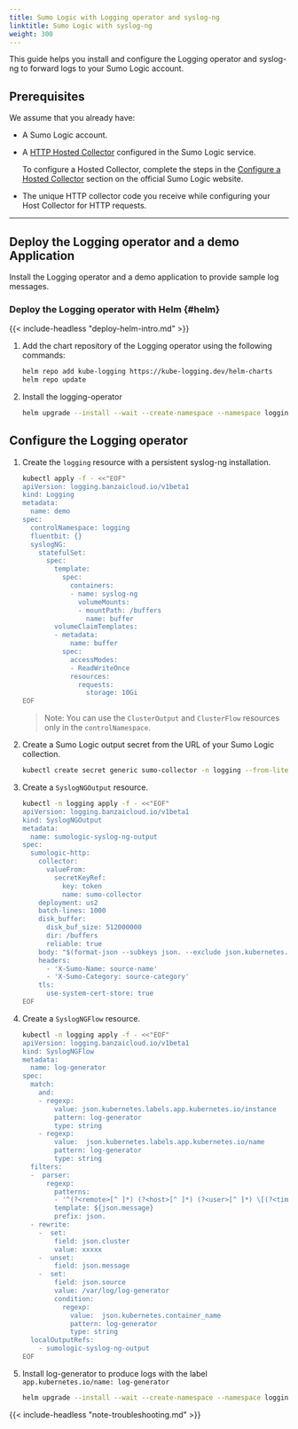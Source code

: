 ```yaml
---
title: Sumo Logic with Logging operator and syslog-ng
linktitle: Sumo Logic with syslog-ng
weight: 300
---
```


This guide helps you install and configure the Logging operator and syslog-ng to forward logs to your Sumo Logic account.

## Prerequisites

We assume that you already have:

- A Sumo Logic account.
- A [HTTP Hosted Collector](https://help.sumologic.com/03Send-Data/Sources/02Sources-for-Hosted-Collectors/HTTP-Source) configured in the Sumo Logic service.

    To configure a Hosted Collector, complete the steps in the [Configure a Hosted Collector](https://help.sumologic.com/03Send-Data/Hosted-Collectors/Configure-a-Hosted-Collector) section on the official Sumo Logic website.

- The unique HTTP collector code you receive while configuring your Host Collector for HTTP requests.

--------------

## Deploy the Logging operator and a demo Application

Install the Logging operator and a demo application to provide sample log messages.

### Deploy the Logging operator with Helm {#helm}

{{< include-headless "deploy-helm-intro.md" >}}

1. Add the chart repository of the Logging operator using the following commands:

    ```bash
    helm repo add kube-logging https://kube-logging.dev/helm-charts
    helm repo update
    ```

1. Install the logging-operator

    ```bash
    helm upgrade --install --wait --create-namespace --namespace logging logging-operator kube-logging/logging-operator
    ```

## Configure the Logging operator

1. Create the `logging` resource with a persistent syslog-ng installation.

    ```bash
    kubectl apply -f - <<"EOF"
    apiVersion: logging.banzaicloud.io/v1beta1
    kind: Logging
    metadata:
      name: demo
    spec:
      controlNamespace: logging
      fluentbit: {}
      syslogNG:
        statefulSet:
          spec:
            template:
              spec:
                containers:
                - name: syslog-ng
                  volumeMounts:
                  - mountPath: /buffers
                    name: buffer
            volumeClaimTemplates:
            - metadata:
                name: buffer
              spec:
                accessModes:
                - ReadWriteOnce
                resources:
                  requests:
                    storage: 10Gi
    EOF
    ```

    > Note: You can use the `ClusterOutput` and `ClusterFlow` resources only in the `controlNamespace`.

1. Create a Sumo Logic output secret from the URL of your Sumo Logic collection.

    ```bash
    kubectl create secret generic sumo-collector -n logging --from-literal "token=XYZ"
    ```

1. Create a `SyslogNGOutput` resource.

    ```bash
    kubectl -n logging apply -f - <<"EOF"
    apiVersion: logging.banzaicloud.io/v1beta1
    kind: SyslogNGOutput
    metadata:
      name: sumologic-syslog-ng-output
    spec:
      sumologic-http: 
        collector:
          valueFrom:
            secretKeyRef:
              key: token
              name: sumo-collector
        deployment: us2
        batch-lines: 1000
        disk_buffer:
          disk_buf_size: 512000000
          dir: /buffers
          reliable: true
        body: "$(format-json --subkeys json. --exclude json.kubernetes.annotations.* json.kubernetes.annotations=literal($(format-flat-json --subkeys json.kubernetes.annotations.)) --exclude json.kubernetes.labels.* json.kubernetes.labels=literal($(format-flat-json --subkeys json.kubernetes.labels.)))"
        headers:
          - 'X-Sumo-Name: source-name'
          - 'X-Sumo-Category: source-category'
        tls:
          use-system-cert-store: true
    EOF
    ```

1. Create a `SyslogNGFlow` resource.

    ```bash
    kubectl -n logging apply -f - <<"EOF"
    apiVersion: logging.banzaicloud.io/v1beta1
    kind: SyslogNGFlow
    metadata:
      name: log-generator
    spec:
      match:
        and:
        - regexp:
            value: json.kubernetes.labels.app.kubernetes.io/instance
            pattern: log-generator
            type: string
        - regexp:
            value:  json.kubernetes.labels.app.kubernetes.io/name
            pattern: log-generator
            type: string
      filters:
      -  parser:
          regexp: 
            patterns:
            - '^(?<remote>[^ ]*) (?<host>[^ ]*) (?<user>[^ ]*) \[(?<time>[^\]]*)\] "(?<method>\S+)(?: +(?<path>[^\"]*?)(?: +\S*)?)?" (?<code>[^ ]*) (?<size>[^ ]*)(?: "(?<referer>[^\"]*)" "(?<agent>[^\"]*)"(?:\s+(?<http_x_forwarded_for>[^ ]+))?)?$'
            template: ${json.message}
            prefix: json.
      - rewrite:
        -  set:
            field: json.cluster
            value: xxxxx
        -  unset:
            field: json.message
        -  set:
            field: json.source
            value: /var/log/log-generator
            condition:
              regexp:
                value:  json.kubernetes.container_name
                pattern: log-generator
                type: string
      localOutputRefs:
        - sumologic-syslog-ng-output
    EOF
    ```

1. Install log-generator to produce logs with the label `app.kubernetes.io/name: log-generator`

     ```bash
     helm upgrade --install --wait --create-namespace --namespace logging log-generator kube-logging/log-generator
     ```

{{< include-headless "note-troubleshooting.md" >}}
